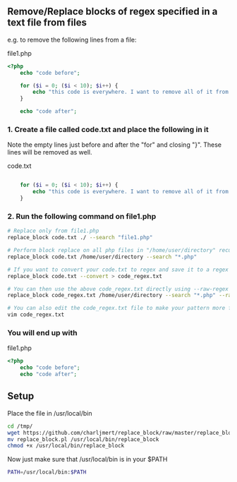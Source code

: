 ## Remove/Replace blocks of regex specified in a text file from files

e.g. to remove the following lines from a file:

file1.php

```php
<?php
    echo "code before";

    for ($i = 0; ($i < 10); $i++) {
        echo "this code is everywhere. I want to remove all of it from the code base";
    }

    echo "code after";
```

### 1. Create a file called code.txt and place the following in it

Note the empty lines just before and after the "for" and closing "}".
These lines will be removed as well.

code.txt

```php

    for ($i = 0; ($i < 10); $i++) {
        echo "this code is everywhere. I want to remove all of it from the code base";
    }

```

### 2. Run the following command on file1.php

```bash
# Replace only from file1.php
replace_block code.txt ./ --search "file1.php"

# Perform block replace on all php files in "/home/user/directory" recursively.
replace_block code.txt /home/user/directory --search "*.php"

# If you want to convert your code.txt to regex and save it to a regex file
replace_block code.txt --convert > code_regex.txt

# You can then use the above code_regex.txt directly using --raw-regex
replace_block code_regex.txt /home/user/directory --search "*.php" --raw-regex

# You can also edit the code_regex.txt file to make your pattern more flexible
vim code_regex.txt
```

### You will end up with
file1.php

```php
<?php
    echo "code before";
    echo "code after";
```

## Setup

Place the file in /usr/local/bin

```bash
cd /tmp/
wget https://github.com/charljmert/replace_block/raw/master/replace_block.pl
mv replace_block.pl /usr/local/bin/replace_block
chmod +x /usr/local/bin/replace_block
```

Now just make sure that /usr/local/bin is in your $PATH

```bash
PATH=/usr/local/bin:$PATH
```
